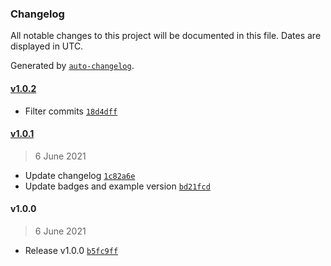 ### Changelog

All notable changes to this project will be documented in this file. Dates are displayed in UTC.

Generated by [`auto-changelog`](https://github.com/CookPete/auto-changelog).

#### [v1.0.2](https://github.com/konfer-be/action-create-release-from-tag/compare/v1.0.1...v1.0.2)

- Filter commits [`18d4dff`](https://github.com/konfer-be/action-create-release-from-tag/commit/18d4dff2df0885dd5a2de58a6d5e1a162ba0a7ce)

#### [v1.0.1](https://github.com/konfer-be/action-create-release-from-tag/compare/v1.0.0...v1.0.1)

> 6 June 2021

- Update changelog [`1c82a6e`](https://github.com/konfer-be/action-create-release-from-tag/commit/1c82a6e8fc7fd127f5fd34817b6bfab6802d5dcd)
- Update badges and example version [`bd21fcd`](https://github.com/konfer-be/action-create-release-from-tag/commit/bd21fcdd987c410c835d94fcb9a0c72213c7da10)

#### v1.0.0

> 6 June 2021

- Release v1.0.0 [`b5fc9ff`](https://github.com/konfer-be/action-create-release-from-tag/commit/b5fc9ff76a2831476dca13ba3ce97e685a6ddb86)
